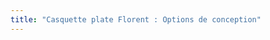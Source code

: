 ```yaml
---
title: "Casquette plate Florent : Options de conception"
---
```


<DesignOptions design='florent' />
